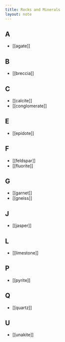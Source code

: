 ```yaml
---
title: Rocks and Minerals
layout: note
---
```



## A
- [[agate]]

## B
- [[breccia]]

## C
- [[calcite]]
- [[conglomerate]]

## E
- [[epidote]]

## F
- [[feldspar]]
- [[fluorite]]

## G
- [[garnet]]
- [[gneiss]]

## J
- [[jasper]]

## L
- [[limestone]]

## P
- [[pyrite]]

## Q
- [[quartz]]

## U
- [[unakite]]

